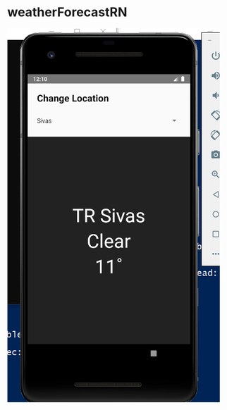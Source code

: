 # weatherForecastRN


![weatherForecastRN](https://github.com/yusufkocak1/weatherForecastRN/blob/master/Ekran%20alıntısı/Capture.PNG)
